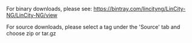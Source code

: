 For binary downloads, please see:  https://bintray.com/lincityng/LinCity-NG/LinCity-NG/view

For source downloads, please select a tag under the 'Source' tab and choose zip or tar.gz